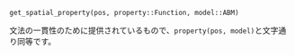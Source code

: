 ```
get_spatial_property(pos, property::Function, model::ABM)
```

文法の一貫性のために提供されているもので、`property(pos, model)`と文字通り同等です。
